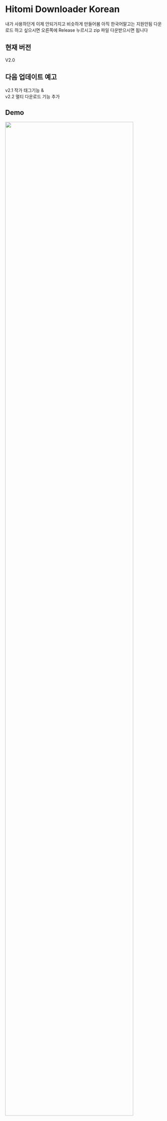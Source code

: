 # Hitomi Downloader Korean
내가 사용하던게 이제 안되가지고 비슷하게 만들어봄 아직 한국어말고는 지원안됨
다운로드 하고 싶으시면 오른쪽에 Release 누르시고 zip 파일 다운받으시면 됩니다

## 현재 버전
V2.0<br>

## 다음 업데이트 예고
v2.1 작가 태그기능 & <br>
v2.2 멀티 다운로드 기능 추가<br>

## Demo
<img src="https://github.com/jungjin0003/hitomi-downloader-KR/blob/master/img/image.PNG" width="90%"></img>

## 이전 버전
v1.0<br>
v1.1<br>

## 필수목록
.NET Framework 4.6.1 이 설치되어 있어야함 없으면 여기로<br>
.NET Framework 4.6.1 설치하기 : <https://www.microsoft.com/ko-kr/download/details.aspx?id=49982><br>
우회가 안되기 때문에 직접 GoodByeDPI 같은거나 VPN 사용해야함

